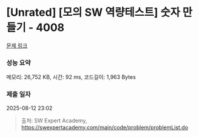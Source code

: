 # [Unrated] [모의 SW 역량테스트] 숫자 만들기 - 4008 

[문제 링크](https://swexpertacademy.com/main/code/problem/problemDetail.do?contestProbId=AWIeRZV6kBUDFAVH) 

### 성능 요약

메모리: 26,752 KB, 시간: 92 ms, 코드길이: 1,963 Bytes

### 제출 일자

2025-08-12 23:02



> 출처: SW Expert Academy, https://swexpertacademy.com/main/code/problem/problemList.do